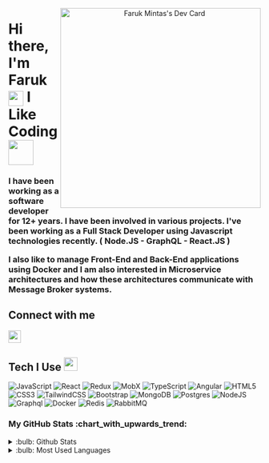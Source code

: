 <p align="center"><a href="https://app.daily.dev/iamFaruk"><img src="https://api.daily.dev/devcards/df9fb7a1375b4c098d432499ba488e2d.png?r=023" width="400" style="max-width: 100%;float: right;" alt="Faruk Mintas's Dev Card"/></a></p>

<h1 align="left">Hi there, I'm Faruk 
  <img src = "https://media.giphy.com/media/LRTBWcCRJcIAwvNqSH/giphy.gif" width = 30px align="center" />  
  I Like Coding  <img src = "https://media.giphy.com/media/ln7z2eWriiQAllfVcn/giphy.gif" width = 50px align="center" /></h1>
<h3 align="left"> 
 
  <p>I have been working as a software developer for 12+ years. I have been involved in various projects. I've been working as a Full Stack Developer using Javascript technologies recently.
( Node.JS - GraphQL - React.JS )</p>
<p>
I also like to manage Front-End and Back-End applications using Docker and I am also interested in Microservice
architectures and how these architectures communicate with Message Broker systems.
</p>
</h3>
<p align="left">
  <h2>Connect with me</h2>
  <a href="https://www.linkedin.com/in/faruk-minta%C5%9F-271003220604151113/" target="_blank"><img alt="" src="https://img.shields.io/badge/LinkedIn-0077B5?style=normal&logo=linkedin&logoColor=white" style="vertical-align:center" height="25" /></a></a>
</p>

<h2 align='left'> Tech I Use <img src = "https://media2.giphy.com/media/QssGEmpkyEOhBCb7e1/giphy.gif?cid=ecf05e47a0n3gi1bfqntqmob8g9aid1oyj2wr3ds3mg700bl&rid=giphy.gif" width = 27px/> </h2>

![JavaScript](https://img.shields.io/badge/javascript-%23323330.svg?style=for-the-badge&logo=javascript&logoColor=%23F7DF1E)
![React](https://img.shields.io/badge/react-%2320232a.svg?style=for-the-badge&logo=react&logoColor=%2361DAFB)
![Redux](https://img.shields.io/badge/Redux-%23563D7C?style=for-the-badge&logo=redux&logoColor=white&color=blueviolet)
![MobX](https://img.shields.io/badge/MobX-F16A1D?style=for-the-badge&logo=mobx&logoColor=white)
![TypeScript](https://img.shields.io/badge/TypeScript-%23563D7C?style=for-the-badge&logo=typescript&logoColor=white&color=blue)
![Angular](https://img.shields.io/badge/angular-%2320232a.svg?style=for-the-badge&logo=angular&logoColor=red)
![HTML5](https://img.shields.io/badge/html5-%23E34F26.svg?style=for-the-badge&logo=html5&logoColor=white)
![CSS3](https://img.shields.io/badge/css3-%231572B6.svg?style=for-the-badge&logo=css3&logoColor=white)
![TailwindCSS](https://img.shields.io/badge/tailwindcss-%2338B2AC.svg?style=for-the-badge&logo=tailwind-css&logoColor=white)
![Bootstrap](https://img.shields.io/badge/bootstrap-%23563D7C.svg?style=for-the-badge&logo=bootstrap&logoColor=white)
![MongoDB](https://img.shields.io/badge/MongoDB-%234ea94b.svg?style=for-the-badge&logo=mongodb&logoColor=white)
![Postgres](https://img.shields.io/badge/postgres-%23316192.svg?style=for-the-badge&logo=postgresql&logoColor=white)
![NodeJS](https://img.shields.io/badge/NodeJS-%23563D7C?style=for-the-badge&logo=node.js&logoColor=white&color=green)
![Graphql](https://img.shields.io/badge/Graphql-%23563D7C?style=for-the-badge&logo=graphql&logoColor=white&color=ff69b4)
![Docker](https://img.shields.io/badge/Docker-%23563D7C?style=for-the-badge&logo=docker&logoColor=white&color=informational)
![Redis](https://img.shields.io/badge/Redis-9a1717?style=for-the-badge&logo=redis&logoColor=white)
![RabbitMQ](https://img.shields.io/badge/RabbitMQ-F16A1D?style=for-the-badge&logo=rabbitmq&logoColor=white)


<h3>My GitHub Stats :chart_with_upwards_trend:</h3>
<p ><details>
<summary>:bulb: Github Stats</summary>
<img src="https://github-readme-stats.vercel.app/api?username=iamProcoder&theme=tokyonight"/>

</details>
<details>
<summary>:bulb: Most Used Languages</summary>
<img src="https://github-readme-stats.vercel.app/api/top-langs/?username=iamProcoder&langs_count=10&theme=tokyonight&layout=compact" alt="iamProcoder :: Top Langs" />
</details></p>
